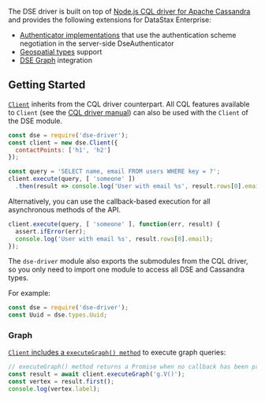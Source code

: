 The DSE driver is built on top of [Node.js CQL driver for Apache Cassandra][cassandra-driver] and provides the
following extensions for DataStax Enterprise:

- [Authenticator implementations](module-auth.html) that use the authentication scheme negotiation in the server-side
DseAuthenticator
- [Geospatial types](module-geometry.html) support
- [DSE Graph](module-graph.html) integration


## Getting Started

[`Client`](Client.html) inherits from the CQL driver counterpart. All CQL features available to `Client` (see the 
[CQL driver manual][core-manual]) can also be used with the `Client` of the DSE module.

```javascript
const dse = require('dse-driver');
const client = new dse.Client({
  contactPoints: ['h1', 'h2']
});
```

```javascript
const query = 'SELECT name, email FROM users WHERE key = ?';
client.execute(query, [ 'someone' ])
  .then(result => console.log('User with email %s', result.rows[0].email));
```

Alternatively, you can use the callback-based execution for all asynchronous methods of the API.

```javascript
client.execute(query, [ 'someone' ], function(err, result) {
  assert.ifError(err);
  console.log('User with email %s', result.rows[0].email);
});
```

The `dse-driver` module also exports the submodules from the CQL driver, so you only need to import one module to access
all DSE and Cassandra types.

For example:
```javascript
const dse = require('dse-driver');
const Uuid = dse.types.Uuid;
```

### Graph

[`Client` includes a `executeGraph() method`](Client.html#executeGraph) to execute graph queries:

```javascript
// executeGraph() method returns a Promise when no callback has been provided
const result = await client.executeGraph('g.V()');
const vertex = result.first();
console.log(vertex.label);
```

[cassandra-driver]: https://github.com/datastax/nodejs-driver
[core-manual]: http://docs.datastax.com/en/developer/nodejs-driver/latest/